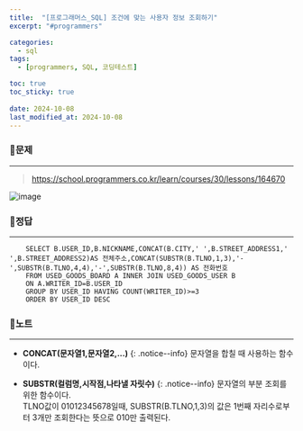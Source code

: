 ```yaml
---
title:  "[프로그래머스_SQL] 조건에 맞는 사용자 정보 조회하기"
excerpt: "#programmers"

categories:
  - sql
tags:
  - [programmers, SQL, 코딩테스트]

toc: true
toc_sticky: true
 
date: 2024-10-08
last_modified_at: 2024-10-08
---
```


### 📜문제
-----
> <https://school.programmers.co.kr/learn/courses/30/lessons/164670>

![image](https://github.com/user-attachments/assets/631e8355-857c-4238-b710-f3f95662d095)
  
    
### 📜정답
-----
```
    SELECT B.USER_ID,B.NICKNAME,CONCAT(B.CITY,' ',B.STREET_ADDRESS1,' ',B.STREET_ADDRESS2)AS 전체주소,CONCAT(SUBSTR(B.TLNO,1,3),'-',SUBSTR(B.TLNO,4,4),'-',SUBSTR(B.TLNO,8,4)) AS 전화번호 
    FROM USED_GOODS_BOARD A INNER JOIN USED_GOODS_USER B
    ON A.WRITER_ID=B.USER_ID
    GROUP BY USER_ID HAVING COUNT(WRITER_ID)>=3
    ORDER BY USER_ID DESC
```

  
### 📜노트
-----
* **CONCAT(문자열1,문자열2,...)**
{: .notice--info}
문자열을 합칠 때 사용하는 함수이다.  
    
* **SUBSTR(컬럼명,시작점,나타낼 자릿수)**
{: .notice--info}
문자열의 부분 조회를 위한 함수이다.  
TLNO값이 01012345678일때, SUBSTR(B.TLNO,1,3)의 값은 1번째 자리수로부터 3개만 조회한다는 뜻으로 010만 출력된다.

